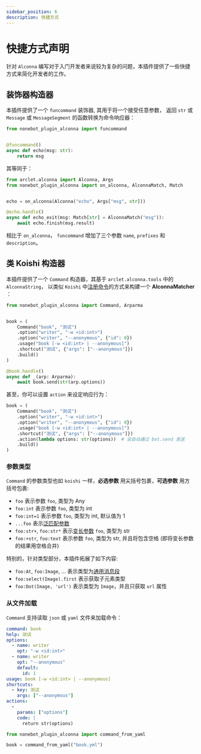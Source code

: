 ```yaml
---
sidebar_position: 6
description: 快捷方式
---
```


# 快捷方式声明

针对 `Alconna` 编写对于入门开发者来说较为复杂的问题，本插件提供了一些快捷方式来简化开发者的工作。

## 装饰器构造器

本插件提供了一个 `funcommand` 装饰器, 其用于将一个接受任意参数， 返回 `str` 或 `Message` 或 `MessageSegment` 的函数转换为命令响应器：

```python
from nonebot_plugin_alconna import funcommand


@funcommand()
async def echo(msg: str):
    return msg
```

其等同于：

```python
from arclet.alconna import Alconna, Args
from nonebot_plugin_alconna import on_alconna, AlconnaMatch, Match


echo = on_alconna(Alconna("echo", Args["msg", str]))

@echo.handle()
async def echo_exit(msg: Match[str] = AlconnaMatch("msg")):
    await echo.finish(msg.result)

```

相比于 `on_alconna`， `funcommand` 增加了三个参数 `name`, `prefixes` 和 `description`。

## 类 Koishi 构造器

本插件提供了一个 `Command` 构造器，其基于 `arclet.alconna.tools` 中的 `AlconnaString`， 以类似 `Koishi` 中[注册命令](https://koishi.chat/zh-CN/guide/basic/command.html)的方式来构建一个 **AlconnaMatcher** ：

```python
from nonebot_plugin_alconna import Command, Arparma


book = (
    Command("book", "测试")
    .option("writer", "-w <id:int>")
    .option("writer", "--anonymous", {"id": 0})
    .usage("book [-w <id:int> | --anonymous]")
    .shortcut("测试", {"args": ["--anonymous"]})
    .build()
)

@book.handle()
async def _(arp: Arparma):
    await book.send(str(arp.options))
```

甚至，你可以设置 `action` 来设定响应行为：

```python
book = (
    Command("book", "测试")
    .option("writer", "-w <id:int>")
    .option("writer", "--anonymous", {"id": 0})
    .usage("book [-w <id:int> | --anonymous]")
    .shortcut("测试", {"args": ["--anonymous"]})
    .action(lambda options: str(options))  # 会自动通过 bot.send 发送
    .build()
)
```

### 参数类型

`Command` 的参数类型也如 `koishi` 一样，**必选参数** 用尖括号包裹，**可选参数** 用方括号包裹:
- `foo` 表示参数 `foo`, 类型为 Any
- `foo:int` 表示参数 `foo`, 类型为 int
- `foo:int=1` 表示参数 `foo`, 类型为 int, 默认值为 1
- `...foo` 表示[泛匹配参数](command.md#allparam)
- `foo:str+`, `foo:str*` 表示[变长参数](command.md#multivar-与-keywordvar) `foo`, 类型为 str
- `foo:+str`, `foo:text` 表示参数 `foo`, 类型为 str, 并且将包含空格 (即将变长参数的结果用空格合并)

特别的，针对类型部分，本插件拓展了如下内容:
- `foo:At`, `foo:Image`, ... 表示类型为[通用消息段](./uniseg/segment.md)
- `foo:select(Image).first` 表示获取子元素类型
- `foo:Dot(Image, 'url')` 表示类型为 `Image`，并且只获取 `url` 属性

### 从文件加载

`Command` 支持读取 `json` 或 `yaml` 文件来加载命令：

```yml title="book.yml"
command: book
help: 测试
options:
  - name: writer
    opt: "-w <id:int>"
  - name: writer
    opt: "--anonymous"
    default:
      id: 1
usage: book [-w <id:int> | --anonymous]
shortcuts:
  - key: 测试
    args: ["--anonymous"]
actions:
  -
    params: ["options"]
    code: |
      return str(options)
```

```python title="加载"
from nonebot_plugin_alconna import command_from_yaml

book = command_from_yaml("book.yml")
```
